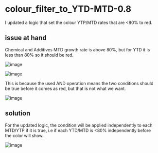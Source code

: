 # colour_filter_to_YTD-MTD-0.8
I updated a logic that set the colour YTP/MTD rates that are &lt;80% to red.  

## issue at hand
Chemical and Additives MTD growth rate is above 80%, but for YTD it is less than 80% so it should be red.



![image](https://github.com/elizabethaddai-owusu/colour_filter_to_YTD-MTD-0.8/assets/80754883/b7fa204b-513b-454c-ba00-8e79edb6c716)



![image](https://github.com/elizabethaddai-owusu/colour_filter_to_YTD-MTD-0.8/assets/80754883/7dc99500-a4a1-4f64-9f1a-0093f8f0416e)


This is because the used AND operation means the two conditions should be true before it comes as red, but that is not what we want. 


![image](https://github.com/elizabethaddai-owusu/colour_filter_to_YTD-MTD-0.8/assets/80754883/e09cda22-ec6e-4fac-ad68-c2c070cc4400)




## solution


For the updated logic, the condition will be applied independently to each MTD/YTP if it is true, i.e if each YTD/MTD is <80% independently before the color will show.


![image](https://github.com/elizabethaddai-owusu/colour_filter_to_YTD-MTD-0.8/assets/80754883/b5146981-cef7-403e-a373-e67704bef2ed)

